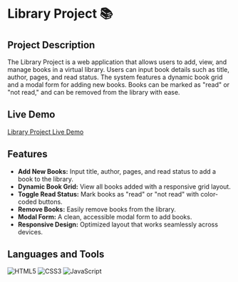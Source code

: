 # Library Project 📚

## Project Description
The Library Project is a web application that allows users to add, view, and manage books in a virtual library. Users can input book details such as title, author, pages, and read status. The system features a dynamic book grid and a modal form for adding new books. Books can be marked as "read" or "not read," and can be removed from the library with ease.

## Live Demo
[Library Project Live Demo](https://lionelp1.github.io/library-project/)

## Features
- **Add New Books:** Input title, author, pages, and read status to add a book to the library.
- **Dynamic Book Grid:** View all books added with a responsive grid layout.
- **Toggle Read Status:** Mark books as "read" or "not read" with color-coded buttons.
- **Remove Books:** Easily remove books from the library.
- **Modal Form:** A clean, accessible modal form to add books.
- **Responsive Design:** Optimized layout that works seamlessly across devices.

## Languages and Tools
![HTML5](https://img.shields.io/badge/HTML5-E34F26?style=for-the-badge&logo=html5&logoColor=white)
![CSS3](https://img.shields.io/badge/CSS3-1572B6?style=for-the-badge&logo=css3&logoColor=white)
![JavaScript](https://img.shields.io/badge/JavaScript-F7DF1E?style=for-the-badge&logo=javascript&logoColor=black)
